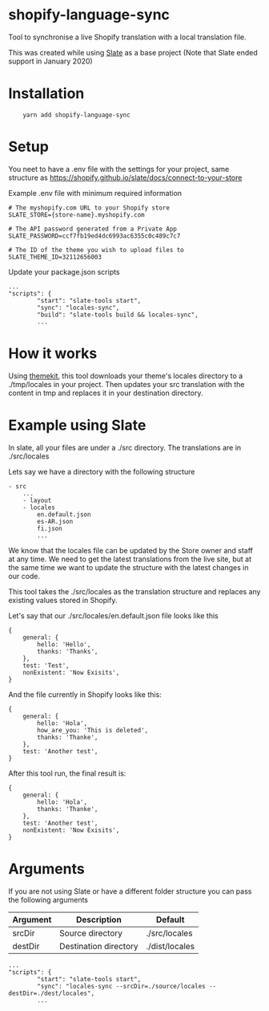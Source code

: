 # shopify-language-sync
Tool to synchronise a live Shopify translation with a local translation file.

This was created while using [Slate](https://github.com/Shopify/slate) as a base project (Note that Slate ended support in January 2020)

# Installation

```
    yarn add shopify-language-sync
```

# Setup

You neet to have a .env file with the settings for your project, same structure as https://shopify.github.io/slate/docs/connect-to-your-store

Example .env file with minimum required information
```
# The myshopify.com URL to your Shopify store
SLATE_STORE={store-name}.myshopify.com

# The API password generated from a Private App
SLATE_PASSWORD=ccf7fb19ed4dc6993ac6355c0c489c7c7

# The ID of the theme you wish to upload files to
SLATE_THEME_ID=32112656003
```

Update your package.json scripts

```
...
"scripts": {
        "start": "slate-tools start",
        "sync": "locales-sync",
        "build": "slate-tools build && locales-sync",
        ...
```

# How it works

Using [themekit](https://shopify.github.io/themekit/), this tool downloads your theme's locales directory to a ./tmp/locales in your project.
Then updates your src translation with the content in tmp and replaces it in your destination directory.

# Example using Slate

In slate, all your files are under a ./src directory. The translations are in ./src/locales

Lets say we have a directory with the following structure

```
- src
    ...
    - layout
    - locales
        en.default.json
        es-AR.json
        fi.json
        ...
```

We know that the locales file can be updated by the Store owner and staff at any time. We need to get the latest translations from the live site, but at the same time we want to update the structure with the latest changes in our code.

This tool takes the ./src/locales as the translation structure and replaces any existing values stored in Shopify.

Let's say that our ./src/locales/en.default.json file looks like this

```
{
    general: {
        hello: 'Hello',
        thanks: 'Thanks',
    },
    test: 'Test',
    nonExistent: 'Now Exisits',
}
```

And the file currently in Shopify looks like this:

```
{
    general: {
        hello: 'Hola',
        how_are_you: 'This is deleted',
        thanks: 'Thanke',
    },
    test: 'Another test',
}
```

After this tool run, the final result is:

```
{
    general: {
        hello: 'Hola',
        thanks: 'Thanke',
    },
    test: 'Another test',
    nonExistent: 'Now Exisits',
}
```


# Arguments
If you are not using Slate or have a different folder structure you can pass the following arguments

| Argument | Description | Default |
| ------- | ------- | ----------- |
| srcDir | Source directory | ./src/locales |
| destDir | Destination directory | ./dist/locales |

```
...
"scripts": {
        "start": "slate-tools start",
        "sync": "locales-sync --srcDir=./source/locales --destDir=./dest/locales",
        ...
```